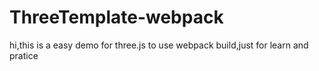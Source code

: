 # ThreeTemplate-webpack
hi,this is a easy demo for three.js to use webpack build,just for learn and pratice
